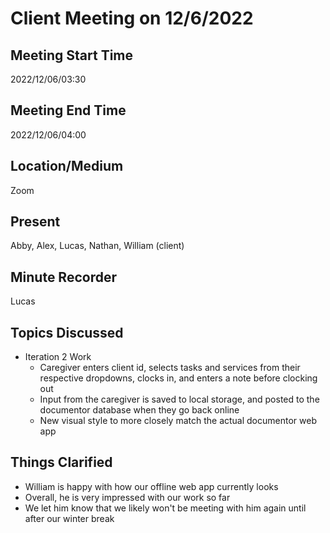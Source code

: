 # Client Meeting on 12/6/2022

## Meeting Start Time
2022/12/06/03:30

## Meeting End Time
2022/12/06/04:00

## Location/Medium
Zoom

## Present
Abby, Alex, Lucas, Nathan, William (client)

## Minute Recorder
Lucas

## Topics Discussed
* Iteration 2 Work
  * Caregiver enters client id, selects tasks and services from their respective dropdowns, clocks in, and enters a note before clocking out
  * Input from the caregiver is saved to local storage, and posted to the documentor database when they go back online
  * New visual style to more closely match the actual documentor web app
  
## Things Clarified
* William is happy with how our offline web app currently looks
* Overall, he is very impressed with our work so far
* We let him know that we likely won't be meeting with him again until after our winter break
